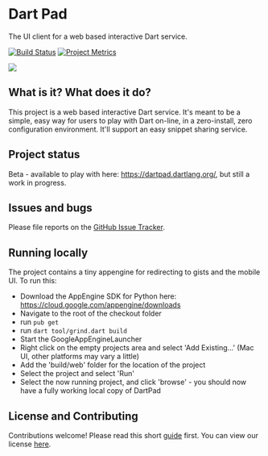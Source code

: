 # Dart Pad

The UI client for a web based interactive Dart service.

[![Build Status](https://travis-ci.org/dart-lang/dart-pad.svg?branch=master)](https://travis-ci.org/dart-lang/dart-pad)
[![Project Metrics](https://img.shields.io/badge/metrics-librato-blue.svg)](https://metrics.librato.com/share/dashboards/jr4dyv0j?duration=604800)

![](https://github.com/dart-lang/dart-pad/blob/master/doc/images/codepad_ss.jpg)

## What is it? What does it do?

This project is a web based interactive Dart service. It's meant to be a simple,
easy way for users to play with Dart on-line, in a zero-install, zero
configuration environment. It'll support an easy snippet sharing service.

## Project status

Beta - available to play with here: https://dartpad.dartlang.org/, but still a
work in progress.

## Issues and bugs

Please file reports on the
[GitHub Issue Tracker](https://github.com/dart-lang/dart-pad/issues).

## Running locally

The project contains a tiny appengine for redirecting to gists and the mobile UI. To run this:
- Download the AppEngine SDK for Python here: https://cloud.google.com/appengine/downloads
- Navigate to the root of the checkout folder
- run `pub get`
- run `dart tool/grind.dart build`
- Start the GoogleAppEngineLauncher
- Right click on the empty projects area and select 'Add Existing...' (Mac UI, other platforms may vary a little)
- Add the 'build/web' folder for the location of the project
- Select the project and select 'Run'
- Select the now running project, and click 'browse' - you should now have a fully working local copy of DartPad

## License and Contributing

Contributions welcome! Please read this short
[guide](https://github.com/dart-lang/dart-pad/wiki/Contributing) first. You
can view our license
[here](https://github.com/dart-lang/dart-pad/blob/master/LICENSE).
